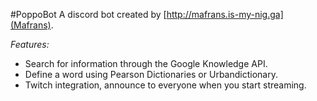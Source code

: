 #PoppoBot
A discord bot created by [http://mafrans.is-my-nig.ga](Mafrans).

*Features:*
- Search for information through the Google Knowledge API.
- Define a word using Pearson Dictionaries or Urbandictionary.
- Twitch integration, announce to everyone when you start streaming.